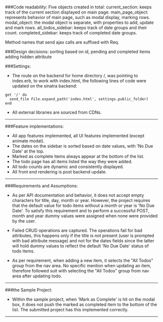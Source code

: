###Code readability:
Five objects created in total:
current_section: keeps track of the current section displayed on main page.
main_page_object: represents behavior of main page, such as modal display, marking rows.
modal_object: the modal object is separate, with properties to add, update and mark rows.
all_todos_sidebar: keeps track of date groups and their count.
completed_sidebar: keeps track of completed date groups. 

Method names that send ajax calls are suffixed with Req.

###Design decisions:
sorting based on id, pending and completed items
adding hidden attribute

###Settings:
* The route on the backend for home directory /, was pointing to index.erb, to work with index.html, the following lines of code were updated on the sinatra backend:

```
get '/' do
  send_file File.expand_path('index.html', settings.public_folder)
end
```

* All external libraries are sourced from CDNs.

---

###Feature implementations:
* All app features implemented, all UI features implemented (except animate modal).
* The dates on the sidebar is sorted based on date values, with 'No Due Date' at the top.
* Marked as complete items always appear at the bottom of the list.
* The todo page has all items listed the way they were added.
* All todo counts are dynamic and consistently displayed.
* All front end rendering is post backend update.

---

###Requirements and Assumptions:
* As per API documentation and behavior, it does not accept empty characters for title, day, month or year. However, the project requires that the default value for todo items without a month or year is 'No Due Date'. To satisfy this requirement and to perform a successful POST, month and year dummy values were assigned when none were provided by the user.

* Failed CRUD operations are captured. The operations fail for bad attributes, this happens only if the title is not present (user is prompted with bad attribute message) and not for the dates fields since the latter will hold dummy values to reflect the default 'No Due Date' status of todo items.

* As per requirement, when adding a new item, it selects the "All Todos" group from the nav area. No specific mention when updating an item, therefore followed suit with selecting the "All Todos" group from nav area after updating todo.

---

###the Sample Project:
* Within the sample project, when 'Mark as Complete' is hit on the modal box, it does not
push the marked as completed item to the bottom of the list. The submitted project has this implemented correctly.

---
